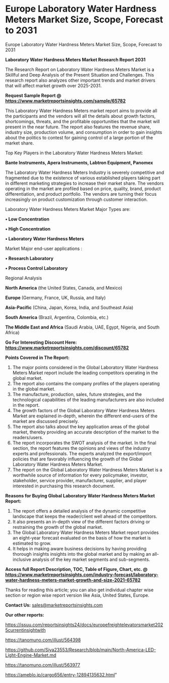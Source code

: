 # Europe Laboratory Water Hardness Meters Market Size, Scope, Forecast to 2031
Europe Laboratory Water Hardness Meters Market Size, Scope, Forecast to 2031


<strong>Laboratory Water Hardness Meters Market Research Report 2031</strong>

The Research Report on Laboratory Water Hardness Meters Market is a Skillful and Deep Analysis of the Present Situation and Challenges. This research report also analyzes other important trends and market drivers that will affect market growth over 2025-2031.

<strong>Request Sample Report @ <a href=https://www.marketreportsinsights.com/sample/65782>https://www.marketreportsinsights.com/sample/65782</a></strong>

This Laboratory Water Hardness Meters market report aims to provide all the participants and the vendors will all the details about growth factors, shortcomings, threats, and the profitable opportunities that the market will present in the near future. The report also features the revenue share, industry size, production volume, and consumption in order to gain insights about the politics to contest for gaining control of a large portion of the market share.

Top Key Players in the Laboratory Water Hardness Meters Market:

<strong>Bante Instruments, Apera Instruments, Labtron Equipment, Panomex</strong>

The Laboratory Water Hardness Meters Industry is severely competitive and fragmented due to the existence of various established players taking part in different marketing strategies to increase their market share. The vendors operating in the market are profiled based on price, quality, brand, product differentiation, and product portfolio. The vendors are turning their focus increasingly on product customization through customer interaction.

Laboratory Water Hardness Meters Market Major Types are:

<strong>• Low Concentration

• High Concentration

• Laboratory Water Hardness Meters</strong>

Market Major end-user applications :

<strong>• Research Laboratory

• Process Control Laboratory</strong>

Regional Analysis

</u><strong><b>North America</b></strong> (the United States, Canada, and Mexico)

<strong><b>Europe </b></strong>(Germany, France, UK, Russia, and Italy)

<strong><b>Asia-Pacific</b></strong> (China, Japan, Korea, India, and Southeast Asia)

<strong><b>South America</b></strong> (Brazil, Argentina, Colombia, etc.)

<strong><b>The Middle East and Africa</b></strong> (Saudi Arabia, UAE, Egypt, Nigeria, and South Africa)

<strong>Go For Interesting Discount Here: <a href=https://www.marketreportsinsights.com/discount/65782>https://www.marketreportsinsights.com/discount/65782</a></strong>

<strong>Points Covered in The Report:</strong>
<ol>
  <li>The major points considered in the Global Laboratory Water Hardness Meters Market report include the leading competitors operating in the global market.</li>
  <li>The report also contains the company profiles of the players operating in the global market.</li>
  <li>The manufacture, production, sales, future strategies, and the technological capabilities of the leading manufacturers are also included in the report.</li>
  <li>The growth factors of the Global Laboratory Water Hardness Meters Market are explained in-depth, wherein the different end-users of the market are discussed precisely.</li>
  <li>The report also talks about the key application areas of the global market, thereby providing an accurate description of the market to the readers/users.</li>
  <li>The report incorporates the SWOT analysis of the market. In the final section, the report features the opinions and views of the industry experts and professionals. The experts analyzed the export/import policies that are favorably influencing the growth of the Global Laboratory Water Hardness Meters Market.</li>
  <li>The report on the Global Laboratory Water Hardness Meters Market is a worthwhile source of information for every policymaker, investor, stakeholder, service provider, manufacturer, supplier, and player interested in purchasing this research document.</li>
</ol>
<strong>Reasons for Buying Global Laboratory Water Hardness Meters Market Report:</strong>

<ol>
  <li>The report offers a detailed analysis of the dynamic competitive landscape that keeps the reader/client well ahead of the competitors.</li>
  <li>It also presents an in-depth view of the different factors driving or restraining the growth of the global market.</li>
  <li>The Global Laboratory Water Hardness Meters Market report provides an eight-year forecast evaluated on the basis of how the market is estimated to grow.</li>
  <li>It helps in making aware business decisions by having providing thorough insights insights into the global market and by making an all-inclusive analysis of the key market segments and sub-segments.</li>
</ol>
<strong>Access full Report Description, TOC, Table of Figure, Chart, etc. @ <a href=https://www.marketreportsinsights.com/industry-forecast/laboratory-water-hardness-meters-market-growth-and-size-2021-65782>https://www.marketreportsinsights.com/industry-forecast/laboratory-water-hardness-meters-market-growth-and-size-2021-65782</a></strong>


Thanks for reading this article; you can also get individual chapter wise section or region wise report version like Asia, United States, Europe.

<strong>Contact Us:</strong>
sales@marketreportsinsights.com

<strong>Our other reports:</strong>

<a href=https://issuu.com/reportsinsights24/docs/europefreightelevatorsmarket2025currentinsightwith>https://issuu.com/reportsinsights24/docs/europefreightelevatorsmarket2025currentinsightwith</a>

<a href=https://tanomuno.com/illust/564398>https://tanomuno.com/illust/564398</a>

<a href=https://github.com/Siya23553/Research/blob/main/North-America-LED-Light-Engine-Market.md>https://github.com/Siya23553/Research/blob/main/North-America-LED-Light-Engine-Market.md</a>

<a href=https://tanomuno.com/illust/563977>https://tanomuno.com/illust/563977</a>

<a href=https://ameblo.jp/cargo656/entry-12894135632.html>https://ameblo.jp/cargo656/entry-12894135632.html</a>"
